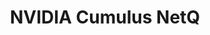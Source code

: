 ---
title: NVIDIA Cumulus NetQ
layout: pdf
product: Cumulus NetQ
type: pdf
bookhidden: true
version: "4.1"
imgData: cumulus-netq
siteSlug: cumulus-netq
pdfhidden: true
---